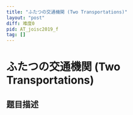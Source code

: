 ```yaml
---
title: "ふたつの交通機関 (Two Transportations)"
layout: "post"
diff: 难度0
pid: AT_joisc2019_f
tag: []
---
```


# ふたつの交通機関 (Two Transportations)

## 题目描述

[problemUrl]: https://atcoder.jp/contests/joisc2019/tasks/joisc2019_f



